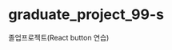 # graduate_project_99-s
졸업프로젝트(React button 연습)
<!DOCTYPE html>
<html>
    <body>
    <div id="root"></div>
    </body>
    <script src="https://unpkg.com/react@17.0.2/umd/react.production.min.js"></script>
    <script src="https://unpkg.com/react-dom@17.0.2/umd/react-dom.production.min.js"></script>
   <script>
    const root = document.getElementById("root");
    const h3 = React.createElement(
        "h3", 
    {
        onMouseEnter: () => console.log("mouse enter"),
    }, 
    "Hello I'm a span"
    );
    const btn = React.createElement(
        "button",
        {
            onClick: ()=> console.log("im clicked"),
        },
        "Click me"
    );
    const container = React.createElement("div", null, [h3, btn]);
    ReactDOM.render(container, root);
   </script>
</html>
